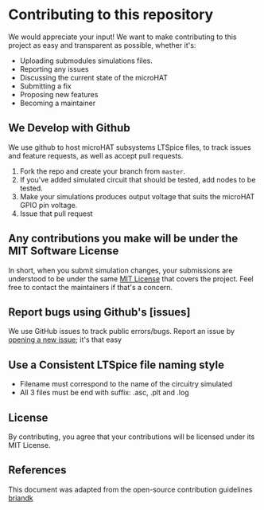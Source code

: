 # Contributing to this repository
We would appreciate your input! We want to make contributing to this project as easy and transparent as possible, whether it's:

- Uploading submodules simulations files.
- Reporting any issues
- Discussing the current state of the microHAT
- Submitting a fix
- Proposing new features
- Becoming a maintainer

## We Develop with Github
We use github to host microHAT subsystems LTSpice files, to track issues and feature requests, as well as accept pull requests.
1. Fork the repo and create your branch from `master`.
2. If you've added simulated circuit that should be tested, add nodes to be tested.
3. Make your simulations produces output voltage that suits the microHAT GPIO pin voltage.
6. Issue that pull request

## Any contributions you make will be under the MIT Software License
In short, when you submit simulation changes, your submissions are understood to be under the same [MIT License](http://choosealicense.com/licenses/mit/) that covers the project. Feel free to contact the maintainers if that's a concern.

## Report bugs using Github's [issues]
We use GitHub issues to track public errors/bugs. Report an issue by [opening a new issue](); it's that easy


## Use a Consistent LTSpice file naming style
* Filename must correspond to the name of the circuitry simulated
* All 3 files must be end with suffix: .asc, .plt and .log 

## License
By contributing, you agree that your contributions will be licensed under its MIT License.

## References
This document was adapted from the open-source contribution guidelines [briandk](https://gist.github.com/briandk/3d2e8b3ec8daf5a27a62#file-contributing-md)
